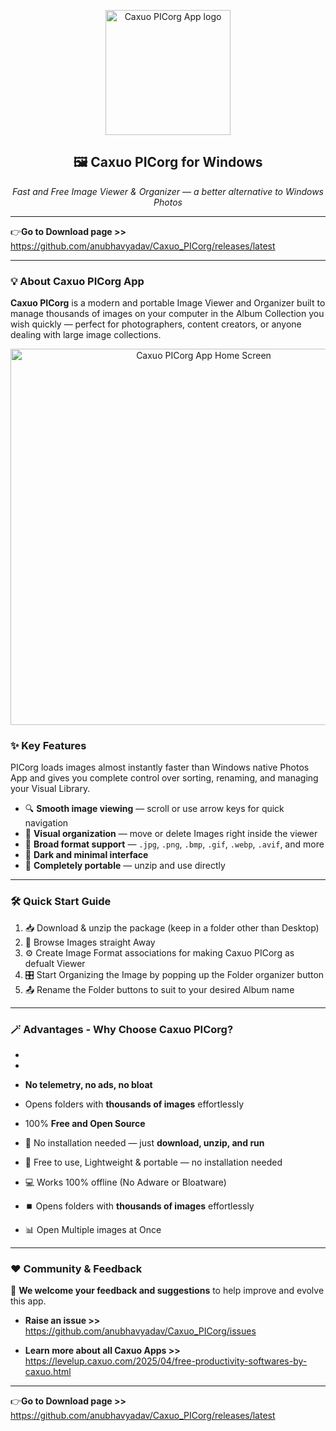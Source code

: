 <p align="center">
  <img width="200" alt="Caxuo PICorg App logo" src="https://github.com/user-attachments/assets/318631ba-0b41-4e6d-83a6-14cccf7bc234" />
</p>

<h2 align="center">🖼️ Caxuo PICorg for Windows</h2>

<p align="center">
  <em>Fast and Free Image Viewer & Organizer — a better alternative to Windows Photos</em>
</p>

---

👉**Go to Download page >>** https://github.com/anubhavyadav/Caxuo_PICorg/releases/latest

---

### 💡 About Caxuo PICorg App

**Caxuo PICorg** is a modern and portable Image Viewer and Organizer built to manage thousands of images on your computer in the Album Collection you wish quickly — perfect for photographers, content creators, or anyone dealing with large image collections.

<p align="center">
  <img width="602" alt="Caxuo PICorg App Home Screen" src="https://github.com/user-attachments/assets/a0dab46d-5fd4-4475-bbfe-034520dce369"/>
</p>

### ✨ Key Features
PICorg loads images almost instantly faster than Windows native Photos App and gives you complete control over sorting, renaming, and managing your Visual Library.

- 🔍 **Smooth image viewing** — scroll or use arrow keys for quick navigation
- 🧹 **Visual organization** — move or delete Images right inside the viewer
- 📁 **Broad format support** — `.jpg`, `.png`, `.bmp`, `.gif`, `.webp`, `.avif`, and more
- 🎨 **Dark and minimal interface**
- 💾 **Completely portable** — unzip and use directly

---

### 🛠️ Quick Start Guide

1. 📥 Download & unzip the package (keep in a folder other than Desktop)
2. 📂 Browse Images straight Away
3. ⚙️ Create Image Format associations for making Caxuo PICorg as defualt Viewer
4. 🎛️ Start Organizing the Image by popping up the Folder organizer button
5. 📤 Rename the Folder buttons to suit to your desired Album name

---

### 🪄 Advantages - Why Choose Caxuo PICorg?

- 
- 
- **No telemetry, no ads, no bloat**
- Opens folders with **thousands of images** effortlessly
- 100% **Free and Open Source**

- 🧩 No installation needed — just **download, unzip, and run**
- 🚀 Free to use, Lightweight & portable — no installation needed  
- 💻 Works 100% offline (No Adware or Bloatware)
- ⏹️ Opens folders with **thousands of images** effortlessly
- 📊 Open Multiple images at Once

---

### ❤️ Community & Feedback

📣 **We welcome your feedback and suggestions** to help improve and evolve this app.

- **Raise an issue >>** https://github.com/anubhavyadav/Caxuo_PICorg/issues

- **Learn more about all Caxuo Apps >>** https://levelup.caxuo.com/2025/04/free-productivity-softwares-by-caxuo.html

---

👉**Go to Download page >>** https://github.com/anubhavyadav/Caxuo_PICorg/releases/latest
